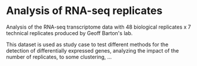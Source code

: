 # Analysis of RNA-seq replicates

Analysis of the RNA-seq transcriptome data with 48 biological replicates x 7 technical replicates produced by Geoff Barton's lab.

This dataset is used as study case to test different methods for the detection of differentially expressed genes, analyzing the impact of the number of replicates, to some clustering, ...





